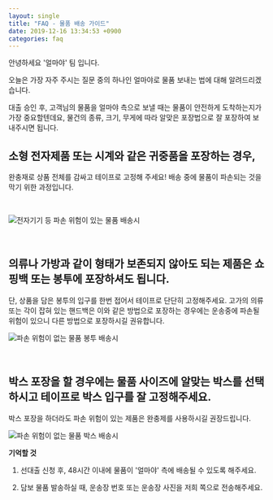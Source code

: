 ```yaml
---
layout: single
title: "FAQ - 물품 배송 가이드"
date: 2019-12-16 13:34:53 +0900
categories: faq
---
```


안녕하세요
'얼마야' 팀 입니다.

오늘은 가장 자주 주시는 질문 중의 하나인 얼마야로 물품 보내는 법에 대해 알려드리겠습니다. 

대출 승인 후, 고객님의 물품을 얼마야 측으로 보낼 때는 물품이 안전하게 도착하는지가 가장 중요할텐데요,
물건의 종류, 크기, 무게에 따라 알맞은 포장법으로 잘 포장하여 보내주시면 됩니다. 

 
## 소형 전자제품 또는 시계와 같은 귀중품을 포장하는 경우, 

완충재로 상품 전체를 감싸고 테이프로 고정해 주세요!
배송 중에 물품이 파손되는 것을 막기 위한 과정입니다. 

​

![전자기기 등 파손 위험이 있는 물품 배송시]({{site.baseurl}}/assets/img/faq/20191125-faq-1.png)

​

## 의류나 가방과 같이 형태가 보존되지 않아도 되는 제품은 쇼핑백 또는 봉투에 포장하셔도 됩니다. 
단, 상품을 담은 봉투의 입구를 한번 접어서 테이프로 단단히 고정해주세요. 고가의 의류 또는 각이 잡혀 있는 핸드백은 이와 같은 방법으로 포장하는 경우에는 운송중에 파손될 위험이 있으니 다른 방법으로 포장하시길 권유합니다. 


![파손 위험이 없는 물품 봉투 배송시]({{site.baseurl}}/assets/img/faq/20191125-faq-2.png)

​

## 박스 포장을 할 경우에는 물품 사이즈에 알맞는 박스를 선택하시고 테이프로 박스 입구를 잘 고정해주세요. 

박스 포장을 하더라도 파손 위험이 있는 제품은 완충제를 사용하시길 권장드립니다. 


![파손 위험이 없는 물품 박스 배송시]({{site.baseurl}}/assets/img/faq/20191125-faq-3.png)


**기억할 것**
1) 선대출 신청 후, 48시간 이내에 물품이 '얼마야' 측에 배송될 수 있도록 해주세요.

2) 담보 물품 발송하실 때, 운송장 번호 또는 운송장 사진을 저희 쪽으로 전송해주세요. 